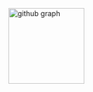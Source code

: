 <p align="left"> 
  <img alt="github graph" height="150px" src="https://github-profile-summary-cards.vercel.app/api/cards/profile-details?username=t6070&theme=dracula" />
</p>


